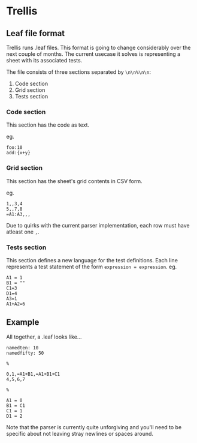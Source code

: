 # Trellis

## Leaf file format

Trellis runs .leaf files. This format is going to change considerably over the
next couple of months. The current usecase it solves is representing a sheet with
its associated tests.

The file consists of three sections separated by `\n\n%\n\n`:

1. Code section
2. Grid section
3. Tests section

### Code section

This section has the code as text.

eg.

```
foo:10
add:{x+y}
```

### Grid section

This section has the sheet's grid contents in CSV form.

eg.

```
1,,3,4
5,,7,8
=A1:A3,,,
```

Due to quirks with the current parser implementation, each row must have atleast
one `,`.

### Tests section

This section defines a new language for the test definitions. Each line
represents a test statement of the form `expression = expression`. eg.

```
A1 = 1
B1 = ""
C1=3
D1=4
A3=1
A1+A2=6
```

## Example

All together, a .leaf looks like...

```
namedten: 10
namedfifty: 50

%

0,1,=A1+B1,=A1+B1+C1
4,5,6,7

%

A1 = 0
B1 = C1
C1 = 1
D1 = 2
```

Note that the parser is currently quite unforgiving and you'll need to be
specific about not leaving stray newlines or spaces around.
